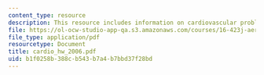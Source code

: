 ```yaml
---
content_type: resource
description: This resource includes information on cardiovascular problem.
file: https://ol-ocw-studio-app-qa.s3.amazonaws.com/courses/16-423j-aerospace-biomedical-and-life-support-engineering-spring-2006/b1f0258b388cb543b7a4b7bbd37f28bd_cardio_hw_2006.pdf
file_type: application/pdf
resourcetype: Document
title: cardio_hw_2006.pdf
uid: b1f0258b-388c-b543-b7a4-b7bbd37f28bd
---
```

